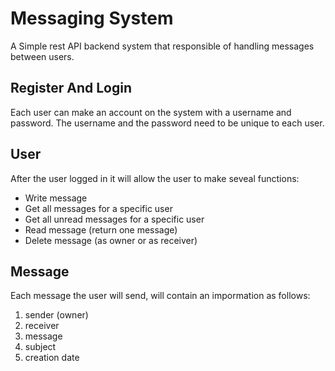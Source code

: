 # Messaging System

A Simple rest API backend system that responsible of
handling messages between users.


## Register And Login
Each user can make an account on the system with a username and password.
The username and the password need to be unique to each user.


## User

After the user logged in it will allow the user to make seveal functions:
- Write message
- Get all messages for a specific user
- Get all unread messages for a specific user
- Read message (return one message)
- Delete message (as owner or as receiver)


## Message

Each message the user will send, will contain an impormation as follows:

1. sender (owner)
2. receiver
3. message
4. subject
5. creation date





